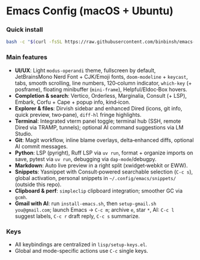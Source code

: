 # Emacs Config (macOS + Ubuntu)

### Quick install

```bash
bash -c "$(curl -fsSL https://raw.githubusercontent.com/binbinsh/emacs-config/main/install-emacs.sh)"
```

### Main features
- **UI/UX**: Light `modus-operandi` theme, fullscreen by default, JetBrainsMono Nerd Font + CJK/Emoji fonts, `doom-modeline` + `keycast`, tabs, smooth scrolling, line numbers, 120‑column indicator, `which-key` (+ posframe), floating minibuffer (`mini-frame`), Helpful/Eldoc‑Box hovers.
- **Completion & search**: Vertico, Orderless, Marginalia, Consult (+ LSP), Embark, Corfu + Cape + popup info, kind‑icon.
- **Explorer & files**: Dirvish sidebar and enhanced Dired (icons, git info, quick preview, two‑pane), `diff-hl` fringe highlights.
- **Terminal**: Integrated vterm panel toggle; terminal hub (SSH, remote Dired via TRAMP, tunnels); optional AI command suggestions via LM Studio.
- **Git**: Magit workflow, inline blame overlays, delta‑enhanced diffs, optional AI commit messages.
- **Python**: LSP (pyright), Ruff LSP via `uv run`, format + organize imports on save, pytest via `uv run`, debugging via `dap-mode`/debugpy.
- **Markdown**: Auto live preview in a right split (xwidget‑webkit or EWW).
- **Snippets**: Yasnippet with Consult‑powered searchable selection (`C-c s`), global activation, personal snippets in `~/.config/emacs/snippets/` (outside this repo).
- **Clipboard & perf**: `simpleclip` clipboard integration; smoother GC via `gcmh`.
- **Gmail with AI**: run `install-emacs.sh`, then `setup-gmail.sh you@gmail.com`; launch Emacs → `C-c m`; archive `e`, star `*`, AI: `C-c l` suggest labels, `C-c r` draft reply, `C-c s` summarize.

### Keys
- All keybindings are centralized in `lisp/setup-keys.el`.
- Global and mode-specific actions use `C-c` single keys.
